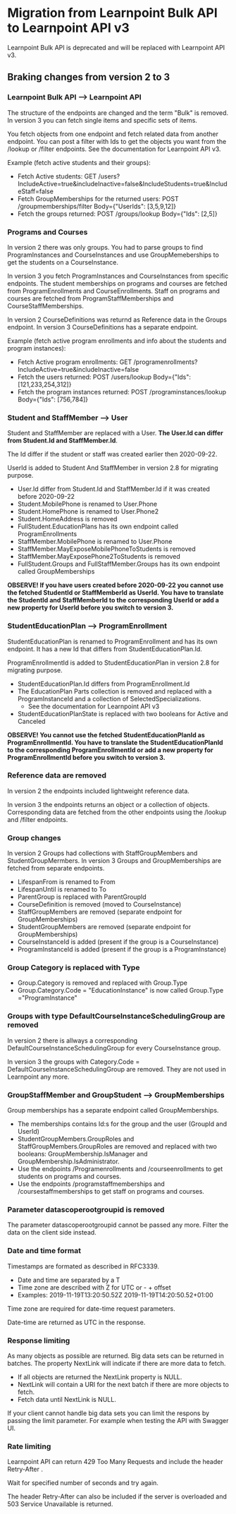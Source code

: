 Migration from Learnpoint Bulk API to Learnpoint API v3
========================================

Learnpoint Bulk API is deprecated and will be replaced with Learnpoint API v3.

Braking changes from version 2 to 3
-----------------------------------

### Learnpoint Bulk API --> Learnpoint API

The structure of the endpoints are changed and the term "Bulk" is removed. In version 3 you can fetch single items and specific sets of items.

You fetch objects from one endpoint and fetch related data from another endpoint. You can post a filter with Ids to get the objects you want from the /lookup or /filter endpoints. See the documentation for Learnpoint API v3.

Example (fetch active students and their groups):
* Fetch Active students: GET /users?IncludeActive=true&includeInactive=false&IncludeStudents=true&IncludeStaff=false
* Fetch GroupMemberships for the returned users: POST /groupmemberships/filter Body={"UserIds": [3,5,9,12]}
* Fetch the groups returned: POST /groups/lookup Body={"Ids": [2,5]}


### Programs and Courses

In version 2 there was only groups. You had to parse groups to find ProgramInstances and CourseInstances and use GroupMemeberships to get the students on a CourseInstance. 

In version 3 you fetch ProgramInstances and CourseInstances from specific endpoints. The student memberships on programs and courses are fetched from ProgramEnrollments and CourseEnrollments. Staff on programs and courses are fetched from ProgramStaffMemberships and CourseStaffMemberships.

In version 2 CourseDefinitions was returnd as Reference data in the Groups endpoint. In version 3 CourseDefinitions has a separate endpoint.

Example (fetch active program enrollments and info about the students and program instances):
* Fetch Active program enrollments: GET /programenrollments?IncludeActive=true&includeInactive=false
* Fetch the users returned: POST /users/lookup Body={"Ids": [121,233,254,312]}
* Fetch the program instances returned: POST /programinstances/lookup Body={"Ids": [756,784]}


### Student and StaffMember --> User

Student and StaffMember are replaced with a User. **The User.Id can differ from Student.Id and StaffMember.Id**.

The Id differ if the student or staff was created earlier then 2020-09-22.

UserId is added to Student And StaffMember in version 2.8 for migrating purpose.

* User.Id differ from Student.Id and StaffMember.Id if it was created before 2020-09-22
* Student.MobilePhone is renamed to User.Phone
* Student.HomePhone is renamed to User.Phone2
* Student.HomeAddress is removed
* FullStudent.EducationPlans has its own endpoint called ProgramEnrollments
* StaffMember.MobilePhone is renamed to User.Phone
* StaffMember.MayExposeMobilePhoneToStudents is removed
* StaffMember.MayExposePhone2ToStudents is removed
* FullStudent.Groups and FullStaffMember.Groups has its own endpoint called GroupMemberships

**OBSERVE! If you have users created before 2020-09-22 you cannot use the fetched StudentId or StaffMemberId as UserId. You have to translate the StudentId and StaffMemberId to the corresponding UserId or add a new property for UserId before you switch to version 3.**


### StudentEducationPlan --> ProgramEnrollment

StudentEducationPlan is renamed to ProgramEnrollment and has its own endpoint. It has a new Id that differs from StudentEducationPlan.Id.

ProgramEnrollmentId is added to StudentEducationPlan in version 2.8 for migrating purpose.

* StudentEducationPlan.Id differs from ProgramEnrollment.Id
* The EducationPlan Parts collection is removed and replaced with a ProgramInstanceId and a collection of SelectedSpecializations.
  * See the documentation for Learnpoint API v3
* StudentEducationPlanState is replaced with two booleans for Active and Canceled

**OBSERVE! You cannot use the fetched StudentEducationPlanId as ProgramEnrollmentId. You have to translate the StudentEducationPlanId to the corresponding ProgramEnrollmentId or add a new property for ProgramEnrollmentId before you switch to version 3.**


### Reference data are removed

In version 2 the endpoints included lightweight reference data.

In version 3 the endpoints returns an object or a  collection of objects. Corresponding data are fetched from the other endpoints using the /lookup and /filter endpoints.


### Group changes

In version 2 Groups had collections with StaffGroupMembers and StudentGroupMermbers. In version 3 Groups and GroupMemberships are fetched from separate endpoints. 

* LifespanFrom is renamed to From
* LifespanUntil is renamed to To
* ParentGroup is replaced with ParentGroupId
* CourseDefinition is removed (moved to CourseInstance)
* StaffGroupMembers are removed (separate endpoint for GroupMemberships)
* StudentGroupMembers are removed (separate endpoint for GroupMemberships)
* CourseInstanceId is added (present if the group is a CourseInstance)
* ProgramInstanceId is added (present if the group is a ProgramInstance)

### Group Category is replaced with Type

* Group.Category is removed and replaced with Group.Type
* Group.Category.Code = "EducationInstance" is now called Group.Type ="ProgramInstance"

### Groups with type DefaultCourseInstanceSchedulingGroup are removed

In version 2 there is allways a corresponding DefaultCourseInstanceSchedulingGroup for every CourseInstance group.

In version 3 the groups with Category.Code = DefaultCourseInstanceSchedulingGroup are removed. They are not used in Learnpoint any more.

### GroupStaffMember and GroupStudent --> GroupMemberships

Group memberships has a separate endpoint called GroupMemberships.

* The memberships contains Id:s for the group and the user (GroupId and UserId)
* StudentGroupMembers.GroupRoles and StaffGroupMembers.GroupRoles are removed and replaced with two booleans: GroupMembership.IsManager and GroupMembership.IsAdministrator.
* Use the endpoints /Programenrollments and /courseenrollments to get students on programs and courses.
* Use the endpoints /programstaffmemberships and /coursestaffmemberships to get staff on programs and courses.


### Parameter datascoperootgroupid is removed

The parameter datascoperootgroupid cannot be passed any more. Filter the data on the client side instead.


### Date and time format

Timestamps are formated as described in RFC3339.

* Date and time are separated by a T
* Time zone are described with Z for UTC or - + offset
* Examples: 2019-11-19T13:20:50.52Z 2019-11-19T14:20:50.52+01:00

Time zone are required for date-time request parameters.

Date-time are returned as UTC in the response.


### Response limiting

As many objects as possible are returned. Big data sets can be returned in batches. The property NextLink will indicate if there are more data to fetch.

* If all objects are returned the NextLink property is NULL.
* NextLink will contain a URI for the next batch if there are more objects to fetch.
* Fetch data until NextLink is NULL.

If your client cannot handle big data sets you can limit the respons by passing the limit parameter. For example when testing the API with Swagger UI.


### Rate limiting

Learnpoint API can return 429 Too Many Requests and include the header Retry-After <delay-seconds>.

Wait for specified number of seconds and try again.

The header Retry-After <delay-seconds> can also be included if the server is overloaded and 503 Service Unavailable is returned.